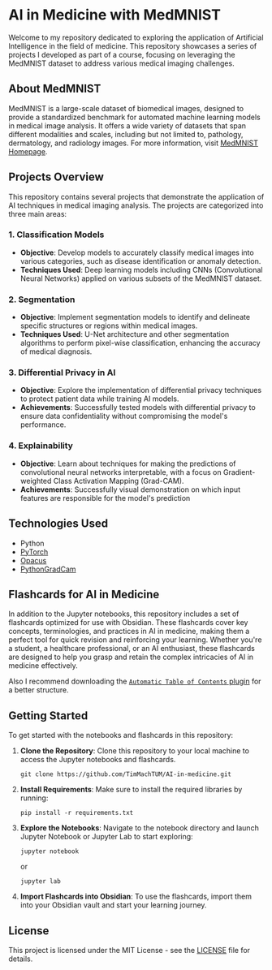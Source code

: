 # AI in Medicine with MedMNIST

Welcome to my repository dedicated to exploring the application of Artificial Intelligence in the field of medicine. This repository showcases a series of projects I developed as part of a course, focusing on leveraging the MedMNIST dataset to address various medical imaging challenges.

## About MedMNIST

MedMNIST is a large-scale dataset of biomedical images, designed to provide a standardized benchmark for automated machine learning models in medical image analysis. It offers a wide variety of datasets that span different modalities and scales, including but not limited to, pathology, dermatology, and radiology images. For more information, visit [MedMNIST Homepage](https://medmnist.com/).

## Projects Overview

This repository contains several projects that demonstrate the application of AI techniques in medical imaging analysis. The projects are categorized into three main areas:

### 1. Classification Models

- **Objective**: Develop models to accurately classify medical images into various categories, such as disease identification or anomaly detection.
- **Techniques Used**: Deep learning models including CNNs (Convolutional Neural Networks) applied on various subsets of the MedMNIST dataset.

### 2. Segmentation

- **Objective**: Implement segmentation models to identify and delineate specific structures or regions within medical images.
- **Techniques Used**: U-Net architecture and other segmentation algorithms to perform pixel-wise classification, enhancing the accuracy of medical diagnosis.

### 3. Differential Privacy in AI

- **Objective**: Explore the implementation of differential privacy techniques to protect patient data while training AI models.
- **Achievements**: Successfully tested models with differential privacy to ensure data confidentiality without compromising the model's performance.

### 4. Explainability
- **Objective**: Learn about techniques for making the predictions of convolutional neural networks interpretable, with a focus on Gradient-weighted Class Activation Mapping (Grad-CAM).
- **Achievements**: Successfully visual demonstration on which input features are responsible for the model's prediction

## Technologies Used

- Python
- [PyTorch](https://pytorch.org/)
- [Opacus](https://opacus.ai)
- [PythonGradCam](https://github.com/jacobgil/pytorch-grad-cam)

## Flashcards for AI in Medicine

In addition to the Jupyter notebooks, this repository includes a set of flashcards optimized for use with Obsidian.
These flashcards cover key concepts, terminologies, and practices in AI in medicine, making them a perfect tool for quick revision and reinforcing your learning. Whether you're a student, a healthcare professional, or an AI enthusiast, these flashcards are designed to help you grasp and retain the complex intricacies of AI in medicine effectively.

Also I recommend downloading the [`Automatic Table of Contents` plugin](https://github.com/johansatge/obsidian-automatic-table-of-contents) for a better structure.

## Getting Started

To get started with the notebooks and flashcards in this repository:

1. **Clone the Repository**: Clone this repository to your local machine to access the Jupyter notebooks and flashcards.

   ```
   git clone https://github.com/TimMachTUM/AI-in-medicine.git
   ```

2. **Install Requirements**: Make sure to install the required libraries by running:

   ```
   pip install -r requirements.txt
   ```

3. **Explore the Notebooks**: Navigate to the notebook directory and launch Jupyter Notebook or Jupyter Lab to start exploring:

   ```
   jupyter notebook
   ```

   or

   ```
   jupyter lab
   ```

4. **Import Flashcards into Obsidian**: To use the flashcards, import them into your Obsidian vault and start your learning journey.


## License

This project is licensed under the MIT License - see the [LICENSE](LICENSE) file for details.
